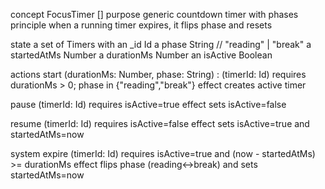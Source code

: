 concept FocusTimer []
purpose generic countdown timer with phases
principle when a running timer expires, it flips phase and resets

state
  a set of Timers with
    an _id Id
    a phase String  // "reading" | "break"
    a startedAtMs Number
    a durationMs Number
    an isActive Boolean

actions
  start (durationMs: Number, phase: String) : (timerId: Id)
    requires durationMs > 0; phase in {"reading","break"}
    effect creates active timer

  pause (timerId: Id)
    requires isActive=true
    effect sets isActive=false

  resume (timerId: Id)
    requires isActive=false
    effect sets isActive=true and startedAtMs=now

  system expire (timerId: Id)
    requires isActive=true and (now - startedAtMs) >= durationMs
    effect flips phase (reading↔break) and sets startedAtMs=now

